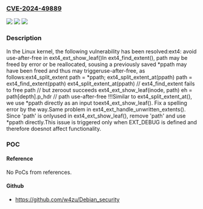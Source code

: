 ### [CVE-2024-49889](https://cve.mitre.org/cgi-bin/cvename.cgi?name=CVE-2024-49889)
![](https://img.shields.io/static/v1?label=Product&message=Linux&color=blue)
![](https://img.shields.io/static/v1?label=Version&message=1da177e4c3f4%3C%20b0cb4561fc42%20&color=brighgreen)
![](https://img.shields.io/static/v1?label=Vulnerability&message=n%2Fa&color=brighgreen)

### Description

In the Linux kernel, the following vulnerability has been resolved:ext4: avoid use-after-free in ext4_ext_show_leaf()In ext4_find_extent(), path may be freed by error or be reallocated, sousing a previously saved *ppath may have been freed and thus may triggeruse-after-free, as follows:ext4_split_extent  path = *ppath;  ext4_split_extent_at(ppath)  path = ext4_find_extent(ppath)  ext4_split_extent_at(ppath)    // ext4_find_extent fails to free path    // but zeroout succeeds  ext4_ext_show_leaf(inode, path)    eh = path[depth].p_hdr    // path use-after-free !!!Similar to ext4_split_extent_at(), we use *ppath directly as an input toext4_ext_show_leaf(). Fix a spelling error by the way.Same problem in ext4_ext_handle_unwritten_extents(). Since 'path' is onlyused in ext4_ext_show_leaf(), remove 'path' and use *ppath directly.This issue is triggered only when EXT_DEBUG is defined and therefore doesnot affect functionality.

### POC

#### Reference
No PoCs from references.

#### Github
- https://github.com/w4zu/Debian_security

